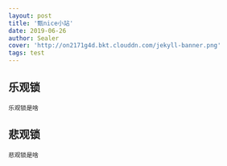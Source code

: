 ```yaml
---
layout: post
title: '甄nice小站'
date: 2019-06-26
author: Sealer
cover: 'http://on2171g4d.bkt.clouddn.com/jekyll-banner.png'
tags: test
---
```

## 乐观锁
	乐观锁是啥

## 悲观锁
	悲观锁是啥
